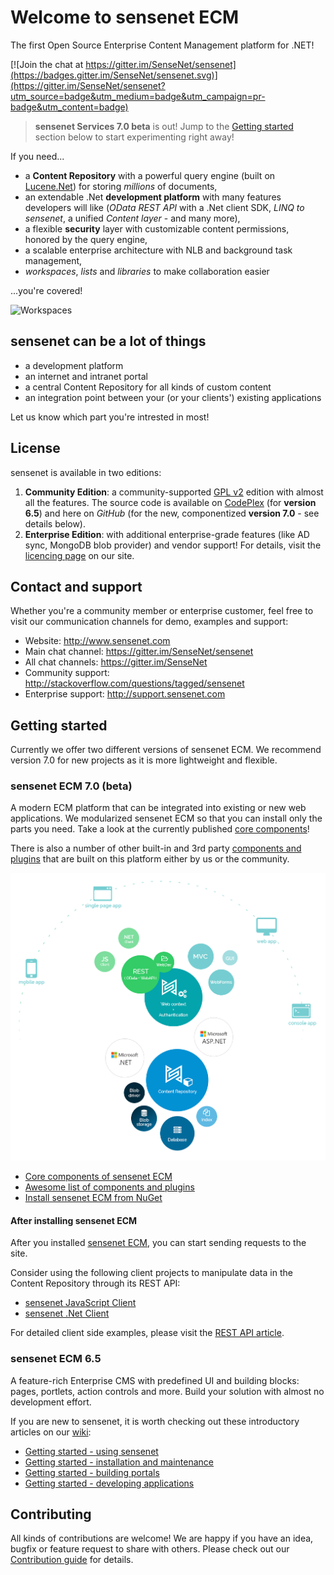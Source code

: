 # Welcome to sensenet ECM
The first Open Source Enterprise Content Management platform for .NET!

[![Join the chat at https://gitter.im/SenseNet/sensenet](https://badges.gitter.im/SenseNet/sensenet.svg)](https://gitter.im/SenseNet/sensenet?utm_source=badge&utm_medium=badge&utm_campaign=pr-badge&utm_content=badge)

> **sensenet Services 7.0 beta** is out! Jump to the [Getting started](#GettingStarted) section below to start experimenting right away!

If you need...
- a **Content Repository** with a powerful query engine (built on [Lucene.Net](https://lucenenet.apache.org)) for storing *millions* of documents,
- an extendable .Net **development platform** with many features developers will like (*OData REST API* with a .Net client SDK, *LINQ to sensenet*, a unified *Content layer* - and many more),
- a flexible **security** layer with customizable content permissions, honored by the query engine,
- a scalable enterprise architecture with NLB and background task management,
- *workspaces*, *lists* and *libraries* to make collaboration easier

...you're covered!

![Workspaces](http://wiki.sensenet.com/images/5/5e/Ws-main.png "Workspaces")

## sensenet can be a lot of things

- a development platform
- an internet and intranet portal
- a central Content Repository for all kinds of custom content
- an integration point between your (or your clients') existing applications

Let us know which part you're intrested in most!

## License
sensenet is available in two editions:

1. **Community Edition**: a community-supported [GPL v2](LICENSE) edition with almost all the features.
   The source code is available on [CodePlex](http://sensenet.codeplex.com) (for **version 6.5**) and here on *GitHub* (for the new, componentized **version 7.0** - see details below).
2. **Enterprise Edition**: with additional enterprise-grade features (like AD sync, MongoDB blob provider) and vendor support! For details, visit the [licencing page](http://www.sensenet.com/sensenet-ecm/licencing) on our site.

## Contact and support
Whether you're a community member or enterprise customer, feel free to visit our communication channels for demo, examples and support:
- Website: http://www.sensenet.com
- Main chat channel: https://gitter.im/SenseNet/sensenet
- All chat channels: https://gitter.im/SenseNet
- Community support: http://stackoverflow.com/questions/tagged/sensenet
- Enterprise support: http://support.sensenet.com

<a name="GettingStarted"></a>
## Getting started
Currently we offer two different versions of sensenet ECM. We recommend version 7.0 for new projects as it is more lightweight and flexible.

### sensenet ECM 7.0 (beta)
A modern ECM platform that can be integrated into existing or new web applications. We modularized sensenet ECM so that you can install only the parts you need. Take a look at the currently published [core components](/doc/sensenet-components.md)!

There is also a number of other built-in and 3rd party [components and plugins](https://github.com/SenseNet/awesome-sensenet) that are built on this platform either by us or the community.

![sensenet components](https://github.com/SenseNet/sn-resources/raw/master/images/sn-components/sn-components.png "sensenet components")

- [Core components of sensenet ECM](/doc/sensenet-components.md)
- [Awesome list of components and plugins](https://github.com/SenseNet/awesome-sensenet)
- [Install sensenet ECM from NuGet](/docs/install-sn-from-nuget.md)

#### After installing sensenet ECM
After you installed [sensenet ECM](/docs/install-sn-from-nuget.md), you can start sending requests to the site. 

Consider using the following client projects to manipulate data in the Content Repository through its REST API:

- [sensenet JavaScript Client](https://github.com/SenseNet/sn-client-js)
- [sensenet .Net Client](https://github.com/SenseNet/sn-client-dotnet)

For detailed client side examples, please visit the [REST API article](http://wiki.sensenet.com/OData_REST_API).

### sensenet ECM 6.5
A feature-rich Enterprise CMS with predefined UI and building blocks: pages, portlets, action controls and more. Build your solution with almost no development effort.

If you are new to sensenet, it is worth checking out these introductory articles on our [wiki](http://wiki.sensenet.com):
- [Getting started - using sensenet](http://wiki.sensenet.com/Getting_started_-_using_Sense/Net)
- [Getting started - installation and maintenance](http://wiki.sensenet.com/Getting_started_-_installation_and_maintenance)
- [Getting started - building portals](http://wiki.sensenet.com/Getting_started_-_building_portals)
- [Getting started - developing applications](http://wiki.sensenet.com/Getting_started_-_developing_applications)

## Contributing
All kinds of contributions are welcome! We are happy if you have an idea, bugfix or feature request to share with others. Please check out our [Contribution guide](CONTRIBUTING.md) for details.
